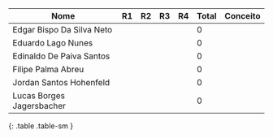 | Nome                      | R1 | R2 | R3 | R4 | Total | Conceito |
|---------------------------|----|----|----|----|-------|----------|
| Edgar Bispo Da Silva Neto |    |    |    |    | 0     |          |
| Eduardo Lago Nunes        |    |    |    |    | 0     |          |
| Edinaldo De Paiva Santos  |    |    |    |    | 0     |          |
| Filipe Palma Abreu        |    |    |    |    | 0     |          |
| Jordan Santos Hohenfeld   |    |    |    |    | 0     |          |
| Lucas Borges Jagersbacher |    |    |    |    | 0     |          |
{: .table .table-sm }
